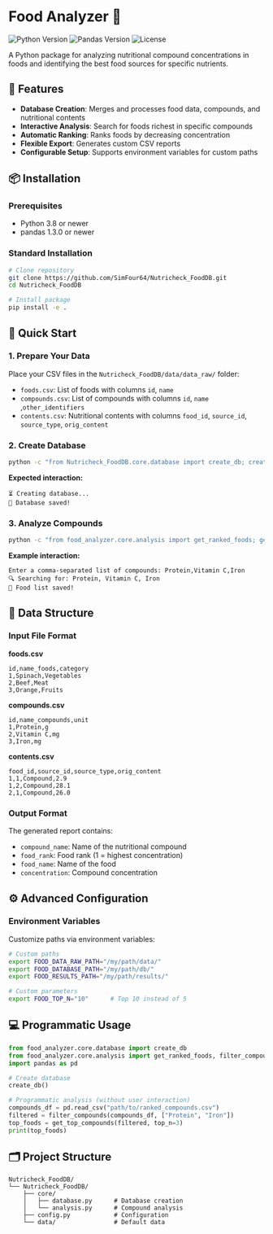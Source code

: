 # Food Analyzer 🍎

![Python Version](https://img.shields.io/badge/python-3.8%2B-blue.svg)
![Pandas Version](https://img.shields.io/badge/pandas-1.3.0%2B-150458.svg)
![License](https://img.shields.io/badge/license-MIT-green.svg)

A Python package for analyzing nutritional compound concentrations in foods and identifying the best food sources for specific nutrients.


## 🚀 Features

- **Database Creation**: Merges and processes food data, compounds, and nutritional contents
- **Interactive Analysis**: Search for foods richest in specific compounds
- **Automatic Ranking**: Ranks foods by decreasing concentration
- **Flexible Export**: Generates custom CSV reports
- **Configurable Setup**: Supports environment variables for custom paths


## 📦 Installation

### Prerequisites

- Python 3.8 or newer
- pandas 1.3.0 or newer

### Standard Installation

```bash
# Clone repository
git clone https://github.com/SimFour64/Nutricheck_FoodDB.git
cd Nutricheck_FoodDB

# Install package
pip install -e .
```

## 🎯 Quick Start

### 1. Prepare Your Data

Place your CSV files in the `Nutricheck_FoodDB/data/data_raw/` folder:
- `foods.csv`: List of foods with columns `id`, `name`
- `compounds.csv`: List of compounds with columns `id`, `name` ,`other_identifiers`
- `contents.csv`: Nutritional contents with columns `food_id`, `source_id`, `source_type`, `orig_content`

### 2. Create Database

```bash
python -c "from Nutricheck_FoodDB.core.database import create_db; create_db()"
```

**Expected interaction:**
```
⏳ Creating database...
📂 Database saved!
```

### 3. Analyze Compounds

```bash
python -c "from food_analyzer.core.analysis import get_ranked_foods; get_ranked_foods()"
```

**Example interaction:**
```
Enter a comma-separated list of compounds: Protein,Vitamin C,Iron
🔍 Searching for: Protein, Vitamin C, Iron
🚀 Food list saved!
```

## 📂 Data Structure

### Input File Format

**foods.csv**
```csv
id,name_foods,category
1,Spinach,Vegetables
2,Beef,Meat
3,Orange,Fruits
```

**compounds.csv**
```csv
id,name_compounds,unit
1,Protein,g
2,Vitamin C,mg
3,Iron,mg
```

**contents.csv**
```csv
food_id,source_id,source_type,orig_content
1,1,Compound,2.9
1,2,Compound,28.1
2,1,Compound,26.0
```

### Output Format

The generated report contains:
- `compound_name`: Name of the nutritional compound
- `food_rank`: Food rank (1 = highest concentration)
- `food_name`: Name of the food
- `concentration`: Compound concentration


## ⚙️ Advanced Configuration

### Environment Variables

Customize paths via environment variables:

```bash
# Custom paths
export FOOD_DATA_RAW_PATH="/my/path/data/"
export FOOD_DATABASE_PATH="/my/path/db/"
export FOOD_RESULTS_PATH="/my/path/results/"

# Custom parameters
export FOOD_TOP_N="10"      # Top 10 instead of 5
```

## 💻 Programmatic Usage

```python
from food_analyzer.core.database import create_db
from food_analyzer.core.analysis import get_ranked_foods, filter_compounds, get_top_compounds
import pandas as pd

# Create database
create_db()

# Programmatic analysis (without user interaction)
compounds_df = pd.read_csv("path/to/ranked_compounds.csv")
filtered = filter_compounds(compounds_df, ["Protein", "Iron"])
top_foods = get_top_compounds(filtered, top_n=3)
print(top_foods)
```

## 🗂️ Project Structure

```
Nutricheck_FoodDB/
└── Nutricheck_FoodDB/
    ├── core/
    │   ├── database.py      # Database creation
    │   └── analysis.py      # Compound analysis
    ├── config.py            # Configuration
    └── data/                # Default data
```
